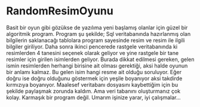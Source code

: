 # RandomResimOyunu
Basit bir oyun gibi gözükse de yazılıma yeni başlamış olanlar için güzel bir algoritmik program. Program şu şekilde;
Sql veritabanında hazırlanmış olan bilgilerin saklanacağı tablolara program sayesinde resim ve resim ile ilgili bilgiler giriliyor. Daha sonra ikinci pencerede rastgele veritabanında ki resimlerden 4 tanesini seçenek olarak geliyor ve yine rastgele bir tane resimler için girilen isimlerden geliyor. Burada dikkat edilmesi gereken, gelen ismin resimlerden herhangi birisine ait olması gerektiği, aksi halde oyunun bir anlamı kalmaz. Bu gelen isim hangi resme ait olduğu soruluyor. Eğer doğru ise doğru olduğunu göstermek için yeşile boyanıyor aksi takdirde kırmızıya boyanıyor.
Maalesef veritabanı dosyasını kaybettiğim için bu şekilde paylaşmak zorunda kaldım. Ama veri tabanını oluşturmanız çok kolay. Karmaşık bir program değil.
Umarım işinize yarar, iyi çalışmalar...
